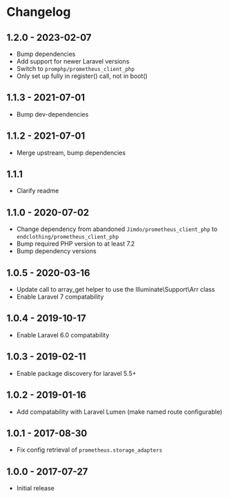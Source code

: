 # Changelog

## 1.2.0 - 2023-02-07

* Bump dependencies
* Add support for newer Laravel versions
* Switch to `promphp/prometheus_client_php`
* Only set up fully in register() call, not in boot()

## 1.1.3 - 2021-07-01

* Bump dev-dependencies

## 1.1.2 - 2021-07-01

* Merge upstream, bump dependencies

## 1.1.1

* Clarify readme

## 1.1.0 - 2020-07-02

* Change dependency from abandoned `Jimdo/prometheus_client_php` to `endclothing/prometheus_client_php`
* Bump required PHP version to at least 7.2
* Bump dependency versions

## 1.0.5 - 2020-03-16

* Update call to array_get helper to use the Illuminate\Support\Arr class
* Enable Laravel 7 compatability

## 1.0.4 - 2019-10-17

* Enable Laravel 6.0 compatability

## 1.0.3 - 2019-02-11

* Enable package discovery for laravel 5.5+ 

## 1.0.2 - 2019-01-16

* Add compatability with Laravel Lumen (make named route configurable)

## 1.0.1 - 2017-08-30

* Fix config retrieval of `prometheus.storage_adapters`

## 1.0.0 - 2017-07-27

* Initial release
